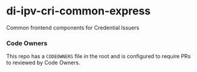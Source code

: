 # di-ipv-cri-common-express
Common frontend components for Credential Issuers

### Code Owners

This repo has a `CODEOWNERS` file in the root and is configured to require PRs to reviewed by Code Owners.
